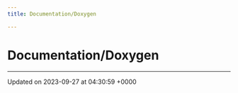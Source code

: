 ```yaml
---
title: Documentation/Doxygen

---
```


# Documentation/Doxygen








-------------------------------

Updated on 2023-09-27 at 04:30:59 +0000
